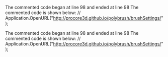 The commented code began at line 98 and ended at line 98
The commented code is shown below:
			// 	Application.OpenURL("http://procore3d.github.io/polybrush/brushSettings/");


The commented code began at line 98 and ended at line 98
The commented code is shown below:
			// 	Application.OpenURL("http://procore3d.github.io/polybrush/brushSettings/");


